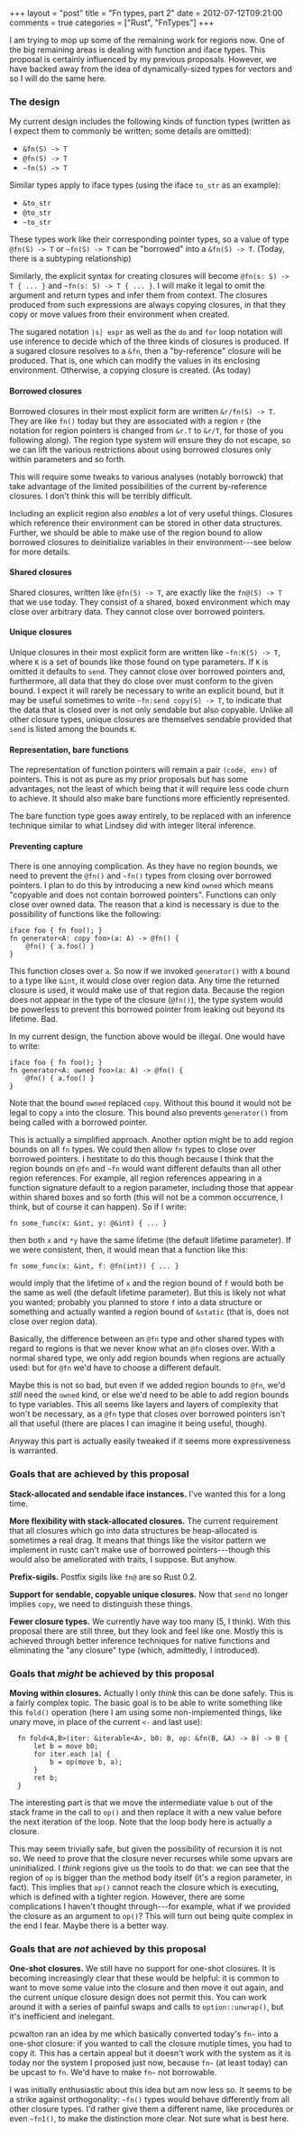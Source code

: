 +++
layout = "post"
title = "Fn types, part 2"
date = 2012-07-12T09:21:00
comments = true
categories = ["Rust", "FnTypes"]
+++

I am trying to mop up some of the remaining work for regions now.  One
of the big remaining areas is dealing with function and iface types.
This proposal is certainly influenced by my previous proposals.
However, we have backed away from the idea of dynamically-sized types
for vectors and so I will do the same here.

### The design

My current design includes the following kinds of function types
(written as I expect them to commonly be written; some details are
omitted):

- `&fn(S) -> T`
- `@fn(S) -> T`
- `~fn(S) -> T`

Similar types apply to iface types (using the iface `to_str` as an example):

- `&to_str`
- `@to_str`
- `~to_str`

These types work like their corresponding pointer types, so a value of
type `@fn(S) -> T` or `~fn(S) -> T` can be "borrowed" into a `&fn(S)
-> T`. (Today, there is a subtyping relationship)

Similarly, the explicit syntax for creating closures will become
`@fn(s: S) -> T { ... }` and `~fn(s: S) -> T { ... }`.  I will make it
legal to omit the argument and return types and infer them from
context.  The closures produced from such expressions are always
copying closures, in that they copy or move values from their
environment when created.

The sugared notation `|s| expr` as well as the `do` and `for` loop
notation will use inference to decide which of the three kinds of
closures is produced.  If a sugared closure resolves to a `&fn`, then
a "by-reference" closure will be produced.  That is, one which can
modify the values in its enclosing environment.  Otherwise, a copying
closure is created.  (As today)

#### Borrowed closures

Borrowed closures in their most explicit form are written `&r/fn(S) ->
T`.  They are like `fn()` today but they are associated with a region
`r` (the notation for region pointers is changed from `&r.T` to
`&r/T`, for those of you following along).  The region type system
will ensure they do not escape, so we can lift the various
restrictions about using borrowed closures only within parameters and
so forth.

This will require some tweaks to various analyses (notably borrowck)
that take advantage of the limited possibilities of the current
by-reference closures.  I don't think this will be terribly difficult.

Including an explicit region also *enables* a lot of very useful
things.  Closures which reference their environment can be stored in
other data structures.  Further, we should be able to make use of the
region bound to allow borrowed closures to deinitialize variables in
their environment---see below for more details.

#### Shared closures

Shared closures, written like `@fn(S) -> T`, are exactly like the
`fn@(S) -> T` that we use today.  They consist of a shared, boxed
environment which may close over arbitrary data.  They cannot close
over borrowed pointers.

#### Unique closures

Unique closures in their most explicit form are written like `~fn:K(S)
-> T`, where `K` is a set of bounds like those found on type
parameters.  If `K` is omitted it defaults to `send`.  They cannot
close over borrowed pointers and, furthermore, all data that they do
close over must conform to the given bound.  I expect it will rarely
be necessary to write an explicit bound, but it may be useful
sometimes to write `~fn:send copy(S) -> T`, to indicate that the data
that is closed over is not only sendable but also copyable.  Unlike
all other closure types, unique closures are themselves sendable
provided that `send` is listed among the bounds `K`.

#### Representation, bare functions

The representation of function pointers will remain a pair `(code,
env)` of pointers.  This is not as pure as my prior proposals but has
some advantages, not the least of which being that it will require
less code churn to achieve.  It should also make bare functions more
efficiently represented.

The bare function type goes away entirely, to be replaced with an
inference technique similar to what Lindsey did with integer literal
inference.

#### Preventing capture

There is one annoying complication.  As they have no region bounds, we
need to prevent the `@fn()` and `~fn()` types from closing over
borrowed pointers.  I plan to do this by introducing a new kind
`owned` which means "copyable and does not contain borrowed pointers".
Functions can only close over owned data.  The reason that a kind is
necessary is due to the possibility of functions like the following:

    iface foo { fn foo(); }
    fn generator<A: copy foo>(a: A) -> @fn() {
        @fn() { a.foo() }
    }
    
This function closes over `a`.  So now if we invoked `generator()`
with `A` bound to a type like `&int`, it would close over region data.
Any time the returned closure is used, it would make use of that
region data.  Because the region does not appear in the type of the
closure (`@fn()`), the type system would be powerless to prevent this
borrowed pointer from leaking out beyond its lifetime.  Bad.

In my current design, the function above would be illegal.  One would
have to write:

    iface foo { fn foo(); }
    fn generator<A: owned foo>(a: A) -> @fn() {
        @fn() { a.foo() }
    }
    
Note that the bound `owned` replaced `copy`.  Without this bound it
would not be legal to copy `a` into the closure.  This bound also
prevents `generator()` from being called with a borrowed pointer.

This is actually a simplified approach.  Another option might be to
add region bounds on all `fn` types.  We could then allow `fn` types
to close over borrowed pointers.  I hestitate to do this though
because I think that the region bounds on `@fn` and `~fn` would want
different defaults than all other region references.  For example, all
region references appearing in a function signature default to a
region parameter, including those that appear within shared boxes and
so forth (this will not be a common occurrence, I think, but of course
it can happen).  So if I write:

    fn some_func(x: &int, y: @&int) { ... }
    
then both `x` and `*y` have the same lifetime (the default lifetime
parameter).  If we were consistent, then, it would mean that a function
like this:

    fn some_func(x: &int, f: @fn(int)) { ... }

would imply that the lifetime of `x` and the region bound of `f` would
both be the same as well (the default lifetime parameter).  But this
is likely not what you wanted; probably you planned to store `f` into
a data structure or something and actually wanted a region bound of
`&static` (that is, does not close over region data).  

Basically, the difference between an `@fn` type and other shared types
with regard to regions is that we never know what an `@fn` closes over.
With a normal shared type, we only add region bounds when regions are
actually used: but for `@fn` we'd have to choose a different default.

Maybe this is not so bad, but even if we added region bounds to `@fn`,
we'd *still* need the `owned` kind, or else we'd need to be able to
add region bounds to type variables.  This all seems like layers and
layers of complexity that won't be necessary, as a `@fn` type that
closes over borrowed pointers isn't all that useful (there are places
I can imagine it being useful, though).  

Anyway this part is actually easily tweaked if it seems more
expressiveness is warranted.

### Goals that are achieved by this proposal

**Stack-allocated and sendable iface instances.** I've wanted this for
a long time.

**More flexibility with stack-allocated closures.** The current
requirement that all closures which go into data structures be
heap-allocated is sometimes a real drag.  It means that things like
the visitor pattern we implement in rustc can't make use of borrowed
pointers---though this would also be ameliorated with traits, I
suppose.  But anyhow.
  
**Prefix-sigils.** Postfix sigils like `fn@` are so Rust 0.2.

**Support for sendable, copyable unique closures.** Now that `send` no
longer implies `copy`, we need to distinguish these things.

**Fewer closure types.** We currently have way too many (5, I think).
With this proposal there are still three, but they look and feel like
one.  Mostly this is achieved through better inference techniques for
native functions and eliminating the "any closure" type (which,
admittedly, I introduced).

### Goals that *might* be achieved by this proposal

**Moving within closures.** Actually I only *think* this can be done
  safely.  This is a fairly complex topic.  The basic goal is to be
  able to write something like this `fold()` operation (here I am using
  some non-implemented things, like unary move, in place of the current
  `<-` and last use):
  
      fn fold<A,B>(iter: &iterable<A>, b0: B, op: &fn(B, &A) -> B) -> B {
          let b = move b0;
          for iter.each |a| {
              b = op(move b, a);
          }
          ret b;
      }
      
  The interesting part is that we move the intermediate value `b`
  out of the stack frame in the call to `op()` and then replace it
  with a new value before the next iteration of the loop.  Note that the
  loop body here is actually a closure.
  
  This may seem trivially safe, but given the possibility of recursion
  it is not so.  We need to prove that the closure never recurses
  while some upvars are uninitialized.  I *think* regions give us the
  tools to do that: we can see that the region of `op` is bigger than
  the method body itself (it's a region parameter, in fact).  This
  implies that `op()` cannot reach the closure which is executing,
  which is defined with a tighter region.  However, there are some
  complications I haven't thought through---for example, what if we
  provided the closure as an argument to `op()`?  This will turn out
  being quite complex in the end I fear.  Maybe there is a better way.

### Goals that are *not* achieved by this proposal

**One-shot closures.** We still have no support for one-shot closures.
It is becoming increasingly clear that these would be helpful: it is
common to want to move some value into the closure and then move it
out again, and the current unique closure design does not permit this.
You can work around it with a series of painful swaps and calls to
`option::unwrap()`, but it's inefficient and inelegant.

pcwalton ran an idea by me which basically converted today's `fn~`
into a one-shot closure: if you wanted to call the closure mutiple
times, you had to copy it.  This has a certain appeal but it doesn't
work with the system as it is today nor the system I proposed just
now, because `fn~` (at least today) can be upcast to `fn`.  We'd have
to make `fn~` not borrowable.

I was initially enthusiastic about this idea but am now less so.  It
seems to be a strike against orthogonality: `~fn()` types would behave
differently from all other closure types.  I'd rather give them a
different name, like procedures or even `~fn1()`, to make the
distinction more clear.  Not sure what is best here.
